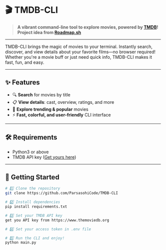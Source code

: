 # 🎬 TMDB-CLI

> **A vibrant command-line tool to explore movies, powered by [TMDB](https://www.themoviedb.org/)!**
> **Project idea from [Roadmap.sh](https://roadmap.sh/projects/tmdb-cli)**

---

TMDB-CLI brings the magic of movies to your terminal. Instantly search, discover, and view details about your favorite films—no browser required!  
Whether you're a movie buff or just need quick info, TMDB-CLI makes it fast, fun, and easy.

---

## ✨ Features

- 🔍 **Search** for movies by title
- 📋 **View details**: cast, overview, ratings, and more
- 🚀 **Explore trending & popular** movies
- ⚡ **Fast, colorful, and user-friendly** CLI interface

---

## 🛠️ Requirements

- Python3 or above
- TMDB API key ([Get yours here](https://www.themoviedb.org/settings/api))

---

## 🚀 Getting Started

```bash
# 1️⃣ Clone the repository
git clone https://github.com/ParsasohiCode/TMDB-CLI

# 2️⃣ Install dependencies
pip install requirements.txt

# 3️⃣ Set your TMDB API key
get you API key from https://www.themoviedb.org

# 4️⃣ Set your access token in .env file

# 5️⃣ Run the CLI and enjoy!
python main.py
```
